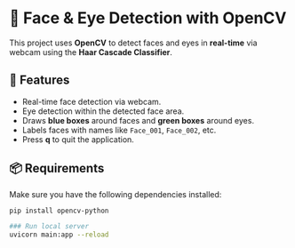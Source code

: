 # 🎥 Face & Eye Detection with OpenCV  

This project uses **OpenCV** to detect faces and eyes in **real-time** via webcam using the **Haar Cascade Classifier**.  

## 🚀 Features  
- Real-time face detection via webcam.  
- Eye detection within the detected face area.  
- Draws **blue boxes** around faces and **green boxes** around eyes.  
- Labels faces with names like `Face_001`, `Face_002`, etc.  
- Press **q** to quit the application.  

## 📦 Requirements  
Make sure you have the following dependencies installed:  

```bash
pip install opencv-python

### Run local server
uvicorn main:app --reload
